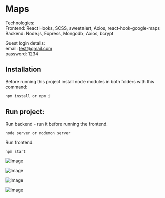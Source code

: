 # Maps

Technologies:\
Frontend: React Hooks, SCSS, sweetalert, Axios, react-hook-google-maps\
Backend: Node.js, Express, Mongodb, Axios, bcrypt

Guest login details:\
email: test@gmail.com\
password: 1234

## Installation

Before running this project install node modules in both folders with this command:

```
npm install or npm i
```

## Run project:
Run backend - run it before running the frontend.
```
node server or nodemon server
```

Run frontend:
```
npm start
```

![Image](https://res.cloudinary.com/dtwqtpteb/image/upload/v1606691444/qe7givkqnkaqbimizxj3.png
)

![Image](https://res.cloudinary.com/dtwqtpteb/image/upload/v1606691379/r1okidpccdkdnv098x2h.png
)

![Image](https://res.cloudinary.com/dtwqtpteb/image/upload/v1606691330/emimwab48zpt516iugry.png
)

![Image](
https://res.cloudinary.com/dtwqtpteb/image/upload/v1606691274/jzlaf8th2ubyfcpjvqxr.png
)
